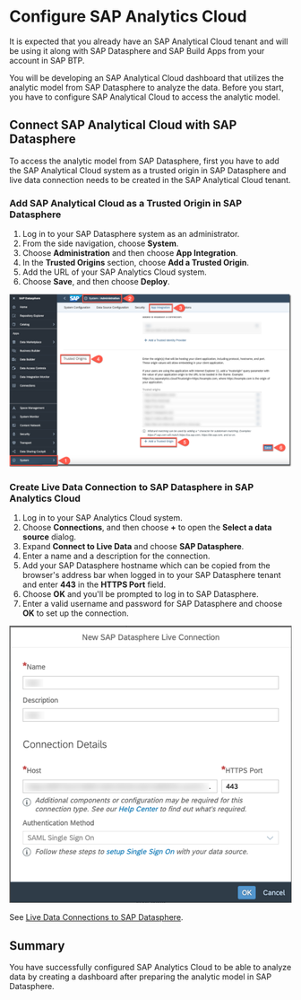 # Configure SAP Analytics Cloud

It is expected that you already have an SAP Analytical Cloud tenant and will be using it along with SAP Datasphere and SAP Build Apps from your account in SAP BTP.

You will be developing an SAP Analytical Cloud dashboard that utilizes the analytic model from SAP Datasphere to analyze the data. Before you start, you have to configure SAP Analytical Cloud to access the analytic model.

## Connect SAP Analytical Cloud with SAP Datasphere

To access the analytic model from SAP Datasphere, first you have to add the SAP Analytical Cloud system as a trusted origin in SAP Datasphere and live data connection needs to be created in the SAP Analytical Cloud tenant. 

### Add SAP Analytical Cloud as a Trusted Origin in SAP Datasphere 

1. Log in to your SAP Datasphere system as an administrator.
2. From the side navigation, choose **System**.
3. Choose **Administration** and then choose **App Integration**. 
4. In the **Trusted Origins** section, choose **Add a Trusted Origin**.
5. Add the URL of your SAP Analytics Cloud system.
6. Choose **Save**, and then choose **Deploy**.

<img src="./images/trusted-origin.png">

### Create Live Data Connection to SAP Datasphere in SAP Analytics Cloud

1. Log in to your SAP Analytics Cloud system.
2. Choose **Connections**, and then choose **+** to open the **Select a data source** dialog.
3. Expand **Connect to Live Data** and choose **SAP Datasphere**.
4. Enter a name and a description for the connection.
5. Add your SAP Datasphere hostname which can be copied from the browser's address bar when logged in to your SAP Datasphere tenant and enter **443** in the **HTTPS Port** field.
6. Choose **OK** and you'll be prompted to log in to SAP Datasphere.
7. Enter a valid username and password for SAP Datasphere and choose **OK** to set up the connection.

<img src="./images/live-con.png">

See [Live Data Connections to SAP Datasphere](https://help.sap.com/docs/SAP_ANALYTICS_CLOUD/00f68c2e08b941f081002fd3691d86a7/ad4281e2875949f0b4d45d1072ff4c38.html?locale=en-US).

## Summary

You have successfully configured SAP Analytics Cloud to be able to analyze data by creating a dashboard after preparing the analytic model in SAP Datasphere.
